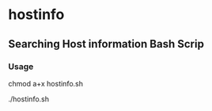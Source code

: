  
# hostinfo
## Searching Host information Bash Scrip
 
### Usage 
 
chmod a+x hostinfo.sh 

./hostinfo.sh
 
